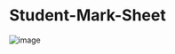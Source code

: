 # Student-Mark-Sheet
![image](https://github.com/user-attachments/assets/d9944fec-805f-4e2b-8e77-1fa7a5d43741)

